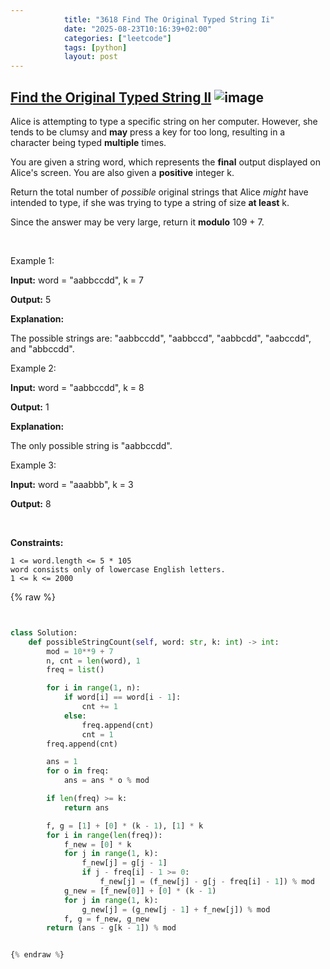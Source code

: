 ```yaml
---
            title: "3618 Find The Original Typed String Ii"
            date: "2025-08-23T10:16:39+02:00"
            categories: ["leetcode"]
            tags: [python]
            layout: post
---
```

            
## [Find the Original Typed String II](https://leetcode.com/problems/find-the-original-typed-string-ii) ![image](https://img.shields.io/badge/Difficulty-Hard-red)

Alice is attempting to type a specific string on her computer. However, she tends to be clumsy and **may** press a key for too long, resulting in a character being typed **multiple** times.

You are given a string word, which represents the **final** output displayed on Alice's screen. You are also given a **positive** integer k.

Return the total number of *possible* original strings that Alice *might* have intended to type, if she was trying to type a string of size **at least** k.

Since the answer may be very large, return it **modulo** 109 + 7.

 

Example 1:

**Input:** word = "aabbccdd", k = 7

**Output:** 5

**Explanation:**

The possible strings are: "aabbccdd", "aabbccd", "aabbcdd", "aabccdd", and "abbccdd".

Example 2:

**Input:** word = "aabbccdd", k = 8

**Output:** 1

**Explanation:**

The only possible string is "aabbccdd".

Example 3:

**Input:** word = "aaabbb", k = 3

**Output:** 8

 

**Constraints:**

	1 <= word.length <= 5 * 105
	word consists only of lowercase English letters.
	1 <= k <= 2000

{% raw %}


```python


class Solution:
    def possibleStringCount(self, word: str, k: int) -> int:
        mod = 10**9 + 7
        n, cnt = len(word), 1
        freq = list()

        for i in range(1, n):
            if word[i] == word[i - 1]:
                cnt += 1
            else:
                freq.append(cnt)
                cnt = 1
        freq.append(cnt)

        ans = 1
        for o in freq:
            ans = ans * o % mod

        if len(freq) >= k:
            return ans

        f, g = [1] + [0] * (k - 1), [1] * k
        for i in range(len(freq)):
            f_new = [0] * k
            for j in range(1, k):
                f_new[j] = g[j - 1]
                if j - freq[i] - 1 >= 0:
                    f_new[j] = (f_new[j] - g[j - freq[i] - 1]) % mod
            g_new = [f_new[0]] + [0] * (k - 1)
            for j in range(1, k):
                g_new[j] = (g_new[j - 1] + f_new[j]) % mod
            f, g = f_new, g_new
        return (ans - g[k - 1]) % mod


{% endraw %}
```
